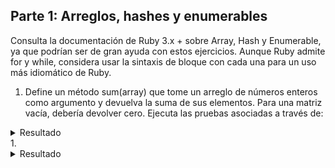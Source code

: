 ## Parte 1: Arreglos, hashes y enumerables
Consulta la documentación de Ruby 3.x + sobre Array, Hash y Enumerable, ya que podrían ser de gran ayuda con estos ejercicios. Aunque Ruby admite for y while, considera usar la sintaxis de bloque con cada una para un uso más idiomático de Ruby.

1.  Define un método sum(array) que tome un   arreglo de números enteros como argumento y devuelva la suma de sus elementos. Para una matriz vacía, debería devolver cero. Ejecuta las pruebas asociadas a través de:
<details>
<summary>Resultado</summary><p><blockquote>
 Definimos un metodo que sume los elementos de un arreglo, para ello utilizamos el metodo inject, el cual nos permite sumar los elementos de un arreglo, en este caso, el metodo inject recibe como parametro un valor inicial, en este caso 0, y luego recorre el arreglo sumando los elementos del arreglo con el valor inicial, en este caso 0, y luego retorna el resultado de la suma.
 el codigo nos quedaria de la siguiente manera:

<pre><code class="ruby">
    def sum(array)
    array.inject(0,:+)
    end
</code></pre>
</p></blockquote>
</details>
1. <details>
<summary>Resultado</summary><p><blockquote> 
</p></blockquote>
</details>